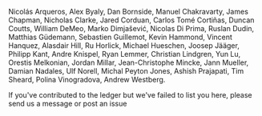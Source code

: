 Nicol&aacute;s Arqueros,
Alex Byaly,
Dan Bornside,
Manuel Chakravarty,
James Chapman,
Nicholas Clarke,
Jared Corduan,
Carlos Tom&eacute; Corti&ntilde;as,
Duncan Coutts,
William DeMeo,
Marko Dimjašević,
Nicolas Di Prima,
Ruslan Dudin,
Matthias G&uuml;demann,
Sebastien Guillemot,
Kevin Hammond,
Vincent Hanquez,
Alasdair Hill,
Ru Horlick,
Michael Hueschen,
Joosep Jääger,
Philipp Kant,
Andre Knispel,
Ryan Lemmer,
Christian Lindgren,
Yun Lu,
Orestis Melkonian,
Jordan Millar,
Jean-Christophe Mincke,
Jann Mueller,
Damian Nadales,
Ulf Norell,
Michal Peyton Jones,
Ashish Prajapati,
Tim Sheard,
Polina Vinogradova,
Andrew Westberg.

If you've contributed to the ledger but we've failed to list you here, please send us a message or post an issue
